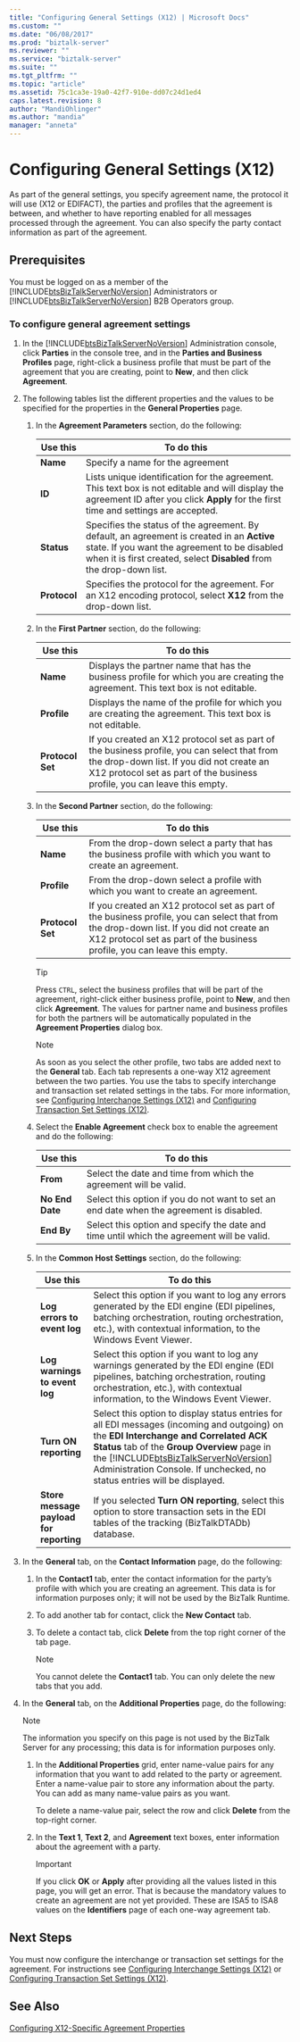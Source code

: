 ```yaml
---
title: "Configuring General Settings (X12) | Microsoft Docs"
ms.custom: ""
ms.date: "06/08/2017"
ms.prod: "biztalk-server"
ms.reviewer: ""
ms.service: "biztalk-server"
ms.suite: ""
ms.tgt_pltfrm: ""
ms.topic: "article"
ms.assetid: 75c1ca3e-19a0-42f7-910e-dd07c24d1ed4
caps.latest.revision: 8
author: "MandiOhlinger"
ms.author: "mandia"
manager: "anneta"
---
```

# Configuring General Settings (X12)
As part of the general settings, you specify agreement name, the protocol it will use (X12 or EDIFACT), the parties and profiles that the agreement is between, and whether to have reporting enabled for all messages processed through the agreement. You can also specify the party contact information as part of the agreement.  
  
## Prerequisites  
 You must be logged on as a member of the [!INCLUDE[btsBizTalkServerNoVersion](../includes/btsbiztalkservernoversion-md.md)] Administrators or [!INCLUDE[btsBizTalkServerNoVersion](../includes/btsbiztalkservernoversion-md.md)] B2B Operators group.  
  
### To configure general agreement settings  
  
1.  In the [!INCLUDE[btsBizTalkServerNoVersion](../includes/btsbiztalkservernoversion-md.md)] Administration console, click **Parties** in the console tree, and in the **Parties and Business Profiles** page, right-click a business profile that must be part of the agreement that you are creating, point to **New**, and then click **Agreement**.  
  
2.  The following tables list the different properties and the values to be specified for the properties in the **General Properties** page.  
  
    1.  In the **Agreement Parameters** section, do the following:  
  
        |Use this|To do this|  
        |--------------|----------------|  
        |**Name**|Specify a name for the agreement|  
        |**ID**|Lists unique identification for the agreement. This text box is not editable and will display the agreement ID after you click **Apply** for the first time and settings are accepted.|  
        |**Status**|Specifies the status of the agreement. By default, an agreement is created in an **Active** state. If you want the agreement to be disabled when it is first created, select **Disabled** from the drop-down list.|  
        |**Protocol**|Specifies the protocol for the agreement. For an X12 encoding protocol, select **X12** from the drop-down list.|  
  
    2.  In the **First Partner** section, do the following:  
  
        |Use this|To do this|  
        |--------------|----------------|  
        |**Name**|Displays the partner name that has the business profile for which you are creating the agreement. This text box is not editable.|  
        |**Profile**|Displays the name of the profile for which you are creating the agreement. This text box is not editable.|  
        |**Protocol Set**|If you created an X12 protocol set as part of the business profile, you can select that from the drop-down list. If you did not create an X12 protocol set as part of the business profile, you can leave this empty.|  
  
    3.  In the **Second Partner** section, do the following:  
  
        |Use this|To do this|  
        |--------------|----------------|  
        |**Name**|From the drop-down select a party that has the business profile with which you want to create an agreement.|  
        |**Profile**|From the drop-down select a profile with which you want to create an agreement.|  
        |**Protocol Set**|If you created an X12 protocol set as part of the business profile, you can select that from the drop-down list. If you did not create an X12 protocol set as part of the business profile, you can leave this empty.|  
  
        > [!TIP]
        >  Press `CTRL`, select the business profiles that will be part of the agreement, right-click either business profile, point to **New**, and then click **Agreement**. The values for partner name and business profiles for both the partners will be automatically populated in the **Agreement Properties** dialog box.  
  
        > [!NOTE]
        >  As soon as you select the other profile, two tabs are added next to the **General** tab. Each tab represents a one-way X12 agreement between the two parties. You use the tabs to specify interchange and transaction set related settings in the tabs. For more information, see [Configuring Interchange Settings (X12)](../core/configuring-interchange-settings-x12.md) and [Configuring Transaction Set Settings (X12)](../core/configuring-transaction-set-settings-x12.md).  
  
    4.  Select the **Enable Agreement** check box to enable the agreement and do the following:  
  
        |Use this|To do this|  
        |--------------|----------------|  
        |**From**|Select the date and time from which the agreement will be valid.|  
        |**No End Date**|Select this option if you do not want to set an end date when the agreement is disabled.|  
        |**End By**|Select this option and specify the date and time until which the agreement will be valid.|  
  
    5.  In the **Common Host Settings** section, do the following:  
  
        |Use this|To do this|  
        |--------------|----------------|  
        |**Log errors to event log**|Select this option if you want to log any errors generated by the EDI engine (EDI pipelines, batching orchestration, routing orchestration, etc.), with contextual information, to the Windows Event Viewer.|  
        |**Log warnings to event log**|Select this option if you want to log any warnings generated by the EDI engine (EDI pipelines, batching orchestration, routing orchestration, etc.), with contextual information, to the Windows Event Viewer.|  
        |**Turn ON reporting**|Select this option to display status entries for all EDI messages (incoming and outgoing) on the **EDI Interchange and Correlated ACK Status** tab of the **Group Overview** page in the [!INCLUDE[btsBizTalkServerNoVersion](../includes/btsbiztalkservernoversion-md.md)] Administration Console. If unchecked, no status entries will be displayed.|  
        |**Store message payload for reporting**|If you selected **Turn ON reporting**, select this option to store transaction sets in the EDI tables of the tracking (BizTalkDTADb) database.|  
  
3.  In the **General** tab, on the **Contact Information** page, do the following:  
  
    1.  In the **Contact1** tab, enter the contact information for the party’s profile with which you are creating an agreement. This data is for information purposes only; it will not be used by the BizTalk Runtime.  
  
    2.  To add another tab for contact, click the **New Contact** tab.  
  
    3.  To delete a contact tab, click **Delete** from the top right corner of the tab page.  
  
        > [!NOTE]
        >  You cannot delete the **Contact1** tab. You can only delete the new tabs that you add.  
  
4.  In the **General** tab, on the **Additional Properties** page, do the following:  
  
    > [!NOTE]
    >  The information you specify on this page is not used by the BizTalk Server for any processing; this data is for information purposes only.  
  
    1.  In the **Additional Properties** grid, enter name-value pairs for any information that you want to add related to the party or agreement.  Enter a name-value pair to store any information about the party. You can add as many name-value pairs as you want.  
  
         To delete a name-value pair, select the row and click **Delete** from the top-right corner.  
  
    2.  In the **Text 1**, **Text 2**, and **Agreement** text boxes, enter information about the agreement with a party.  
  
        > [!IMPORTANT]
        >  If you click **OK** or **Apply** after providing all the values listed in this page, you will get an error. That is because the mandatory values to create an agreement are not yet provided. These are ISA5 to ISA8 values on the **Identifiers** page of each one-way agreement tab.  
  
## Next Steps  
 You must now configure the interchange or transaction set settings for the agreement. For instructions see [Configuring Interchange Settings (X12)](../core/configuring-interchange-settings-x12.md) or [Configuring Transaction Set Settings (X12)](../core/configuring-transaction-set-settings-x12.md).  
  
## See Also  
 [Configuring X12-Specific Agreement Properties](../core/configuring-x12-specific-agreement-properties.md)
